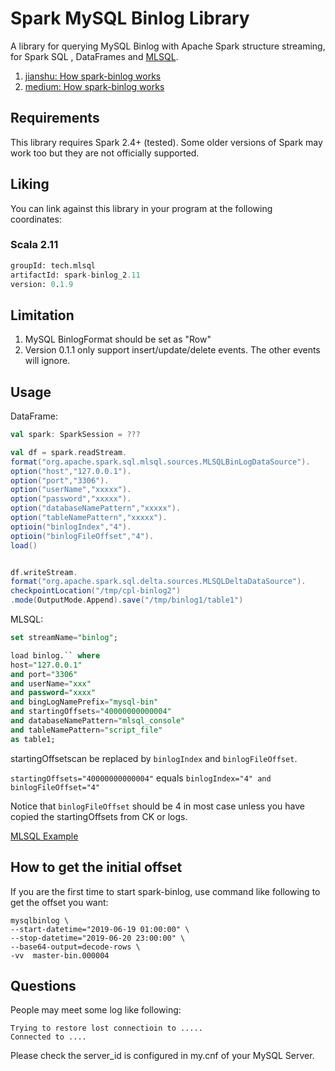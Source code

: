 # Spark MySQL Binlog Library

A library for querying MySQL Binlog with Apache Spark structure streaming, 
for Spark SQL , DataFrames and [MLSQL](http://www.mlsql.tech).

1. [jianshu: How spark-binlog works](https://www.jianshu.com/p/e7c3e84a0ea7)
2. [medium: How spark-binlog works](https://medium.com/@williamsmith_74955/how-spark-binlog-works-323c16fb1498)
  
## Requirements

This library requires Spark 2.4+ (tested).
Some older versions of Spark may work too but they are not officially supported.

## Liking 

You can link against this library in your program at the following coordinates:

### Scala 2.11

```sql
groupId: tech.mlsql
artifactId: spark-binlog_2.11
version: 0.1.9
```

## Limitation

1. MySQL BinlogFormat should be set as "Row"
2. Version 0.1.1 only support insert/update/delete events. The other events will ignore.

## Usage


DataFrame:

```scala
val spark: SparkSession = ???

val df = spark.readStream.
format("org.apache.spark.sql.mlsql.sources.MLSQLBinLogDataSource").
option("host","127.0.0.1").
option("port","3306").
option("userName","xxxxx").
option("password","xxxxx").
option("databaseNamePattern","xxxxx").
option("tableNamePattern","xxxxx").
optioin("binlogIndex","4").
optioin("binlogFileOffset","4").
load()


df.writeStream.
format("org.apache.spark.sql.delta.sources.MLSQLDeltaDataSource").
checkpointLocation("/tmp/cpl-binlog2")
.mode(OutputMode.Append).save("/tmp/binlog1/table1")

```



MLSQL:

```sql
set streamName="binlog";

load binlog.`` where 
host="127.0.0.1"
and port="3306"
and userName="xxx"
and password="xxxx"
and bingLogNamePrefix="mysql-bin"
and startingOffsets="40000000000004"
and databaseNamePattern="mlsql_console"
and tableNamePattern="script_file"
as table1;
```

startingOffsetscan be replaced by `binlogIndex` and `binlogFileOffset`.

`startingOffsets="40000000000004"`  equals `binlogIndex="4" and binlogFileOffset="4"`

Notice that `binlogFileOffset` should be 4 in most case unless you have copied the startingOffsets from CK or logs.

[MLSQL Example](http://docs.mlsql.tech/en/guide/stream/binlog.html)

## How to get the initial offset 

If you are the first time to start spark-binlog, use command like following to get the offset you want:

```
mysqlbinlog \ 
--start-datetime="2019-06-19 01:00:00" \ 
--stop-datetime="2019-06-20 23:00:00" \ 
--base64-output=decode-rows \
-vv  master-bin.000004

```  

## Questions

People may meet some log like following:

```
Trying to restore lost connectioin to .....
Connected to ....
```

Please check the server_id is configured in my.cnf of your MySQL Server. 
  

 






